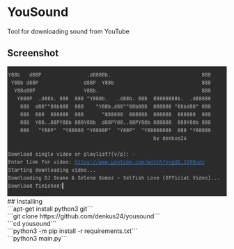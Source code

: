 # YouSound
Tool for downloading sound from YouTube

## Screenshot
<img src="https://github.com/denkus24/yousound/blob/main/yousound.png" alt="Downloading single video"/>
## Installing
<br>
```apt-get install python3 git```
<br>
```git clone https://github.com/denkus24/yousound```
<br>
```cd yousound```
<br>
```python3 -m pip install -r requirements.txt```
<br>
```python3 main.py```
<br>
